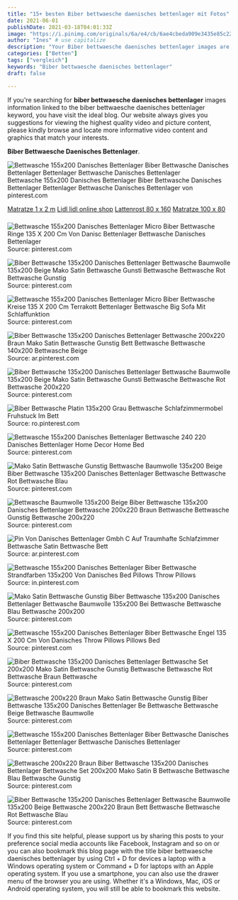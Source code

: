 ```yaml
---
title: "15+ besten Biber bettwaesche daenisches bettenlager mit Fotos"
date: 2021-06-01
publishDate: 2021-03-18T04:01:33Z
image: "https://i.pinimg.com/originals/6a/e4/cb/6ae4cbeda909e3435e85c227f9e5ecc1.jpg"
author: "Ines" # use capitalize
description: "Your Biber bettwaesche daenisches bettenlager images are available in this site. Biber bettwaesche daenisches bettenlager are a topic that is being searched for and liked by netizens now. You can Find and Download the Biber bettwaesche daenisches bettenlager files here. Find and Download all royalty-free vectors."
categories: ["Betten"]
tags: ["vergleich"]
keywords: "Biber bettwaesche daenisches bettenlager"
draft: false

---
```


If you're searching for **biber bettwaesche daenisches bettenlager** images information linked to the biber bettwaesche daenisches bettenlager keyword, you have visit the ideal  blog. Our website always  gives you  suggestions  for viewing  the highest  quality video and picture  content, please kindly browse and locate more informative video content and graphics that match your interests.

**Biber Bettwaesche Daenisches Bettenlager**. 

![Bettwasche 155x200 Danisches Bettenlager Biber Bettwasche Danisches Bettenlager Bettenlager Bettwasche Danisches Bettenlager](https://i.pinimg.com/originals/68/df/28/68df28a8417fdde00ec93d16774a2131.jpg "Bettwasche 155x200 Danisches Bettenlager Biber Bettwasche Danisches Bettenlager Bettenlager Bettwasche Danisches Bettenlager")
Bettwasche 155x200 Danisches Bettenlager Biber Bettwasche Danisches Bettenlager Bettenlager Bettwasche Danisches Bettenlager von pinterest.com

[Matratze 1 x 2 m](/matratze-1-x-2-m/)
[Lidl lidl online shop](/lidl-lidl-online-shop/)
[Lattenrost 80 x 160](/lattenrost-80-x-160/)
[Matratze 100 x 80](/matratze-100-x-80/)



### 

 


![Bettwasche 155x200 Danisches Bettenlager Micro Biber Bettwasche Ringe 135 X 200 Cm Von Danisc Bettenlager Bettwasche Danisches Bettenlager](https://i.pinimg.com/564x/63/f0/17/63f01796a5e8880b9933eccd4acdda21.jpg "Bettwasche 155x200 Danisches Bettenlager Micro Biber Bettwasche Ringe 135 X 200 Cm Von Danisc Bettenlager Bettwasche Danisches Bettenlager")
Source: pinterest.com

 

![Biber Bettwasche 135x200 Danisches Bettenlager Bettwasche Baumwolle 135x200 Beige Mako Satin Bettwasche Gunsti Bettwasche Bettwasche Rot Bettwasche Gunstig](https://i.pinimg.com/originals/9b/bd/d9/9bbdd904af23aa31a1e8a98556de4e55.jpg "Biber Bettwasche 135x200 Danisches Bettenlager Bettwasche Baumwolle 135x200 Beige Mako Satin Bettwasche Gunsti Bettwasche Bettwasche Rot Bettwasche Gunstig")
Source: pinterest.com

 

![Bettwasche 155x200 Danisches Bettenlager Micro Biber Bettwasche Kreise 135 X 200 Cm Terrakott Bettenlager Bettwasche Big Sofa Mit Schlaffunktion](https://i.pinimg.com/564x/a1/1e/d2/a11ed2cb15e21f7cd6b34e87dc6ff478.jpg "Bettwasche 155x200 Danisches Bettenlager Micro Biber Bettwasche Kreise 135 X 200 Cm Terrakott Bettenlager Bettwasche Big Sofa Mit Schlaffunktion")
Source: pinterest.com

 

![Biber Bettwasche 135x200 Danisches Bettenlager Bettwasche 200x220 Braun Mako Satin Bettwasche Gunstig Bett Bettwasche Bettwasche 140x200 Bettwasche Beige](https://i.pinimg.com/originals/9c/19/08/9c1908040b9afb928b46bc5f45b36d11.jpg "Biber Bettwasche 135x200 Danisches Bettenlager Bettwasche 200x220 Braun Mako Satin Bettwasche Gunstig Bett Bettwasche Bettwasche 140x200 Bettwasche Beige")
Source: ar.pinterest.com

 

![Biber Bettwasche 135x200 Danisches Bettenlager Bettwasche Baumwolle 135x200 Beige Mako Satin Bettwasche Gunsti Bettwasche Bettwasche Rot Bettwasche 200x220](https://i.pinimg.com/originals/9a/d1/f0/9ad1f0d8a17fb13dca0c6f25020cbcf2.jpg "Biber Bettwasche 135x200 Danisches Bettenlager Bettwasche Baumwolle 135x200 Beige Mako Satin Bettwasche Gunsti Bettwasche Bettwasche Rot Bettwasche 200x220")
Source: pinterest.com

 

![Biber Bettwasche Platin 135x200 Grau Bettwasche Schlafzimmermobel Fruhstuck Im Bett](https://i.pinimg.com/474x/3e/89/78/3e8978a85fd45f8bd288f1eb4cbfa0fc.jpg "Biber Bettwasche Platin 135x200 Grau Bettwasche Schlafzimmermobel Fruhstuck Im Bett")
Source: ro.pinterest.com

 

![Bettwasche 155x200 Danisches Bettenlager Bettwasche 240 220 Danisches Bettenlager Home Decor Home Bed](https://i.pinimg.com/originals/d5/8e/2a/d58e2a611e3b7a8fb85567ce1aaa88d9.jpg "Bettwasche 155x200 Danisches Bettenlager Bettwasche 240 220 Danisches Bettenlager Home Decor Home Bed")
Source: pinterest.com

 

![Mako Satin Bettwasche Gunstig Bettwasche Baumwolle 135x200 Beige Biber Bettwasche 135x200 Danisches Bettenlager Bettwasche Bettwasche Rot Bettwasche Blau](https://i.pinimg.com/originals/01/2a/e0/012ae06cc03a9ac965e918ddcb966bd9.jpg "Mako Satin Bettwasche Gunstig Bettwasche Baumwolle 135x200 Beige Biber Bettwasche 135x200 Danisches Bettenlager Bettwasche Bettwasche Rot Bettwasche Blau")
Source: pinterest.com

 

![Bettwasche Baumwolle 135x200 Beige Biber Bettwasche 135x200 Danisches Bettenlager Bettwasche 200x220 Braun Bettwasche Bettwasche Gunstig Bettwasche 200x220](https://i.pinimg.com/originals/b7/74/e7/b774e7642529ab1ffe41a8673a0acbe5.jpg "Bettwasche Baumwolle 135x200 Beige Biber Bettwasche 135x200 Danisches Bettenlager Bettwasche 200x220 Braun Bettwasche Bettwasche Gunstig Bettwasche 200x220")
Source: pinterest.com

 

![Pin Von Danisches Bettenlager Gmbh C Auf Traumhafte Schlafzimmer Bettwasche Satin Bettwasche Bett](https://i.pinimg.com/originals/0c/c8/92/0cc8925a80cc76b921d7a015ac628029.jpg "Pin Von Danisches Bettenlager Gmbh C Auf Traumhafte Schlafzimmer Bettwasche Satin Bettwasche Bett")
Source: ar.pinterest.com

 

![Bettwasche 155x200 Danisches Bettenlager Biber Bettwasche Strandfarben 135x200 Von Danisches Bed Pillows Throw Pillows](https://i.pinimg.com/originals/11/45/b3/1145b3bda8068e6d8943f50a1736c435.jpg "Bettwasche 155x200 Danisches Bettenlager Biber Bettwasche Strandfarben 135x200 Von Danisches Bed Pillows Throw Pillows")
Source: in.pinterest.com

 

![Mako Satin Bettwasche Gunstig Biber Bettwasche 135x200 Danisches Bettenlager Bettwasche Baumwolle 135x200 Bei Bettwasche Bettwasche Blau Bettwasche 200x200](https://i.pinimg.com/originals/05/71/74/0571746c2b1b6080a79ca9730d2bfdcd.jpg "Mako Satin Bettwasche Gunstig Biber Bettwasche 135x200 Danisches Bettenlager Bettwasche Baumwolle 135x200 Bei Bettwasche Bettwasche Blau Bettwasche 200x200")
Source: pinterest.com

 

![Bettwasche 155x200 Danisches Bettenlager Biber Bettwasche Engel 135 X 200 Cm Von Danisches Throw Pillows Pillows Bed](https://i.pinimg.com/564x/9d/23/0f/9d230f8e0f269dd8138023672234def6.jpg "Bettwasche 155x200 Danisches Bettenlager Biber Bettwasche Engel 135 X 200 Cm Von Danisches Throw Pillows Pillows Bed")
Source: pinterest.com

 

![Biber Bettwasche 135x200 Danisches Bettenlager Bettwasche Set 200x200 Mako Satin Bettwasche Gunstig Bettwasche Bettwasche Rot Bettwasche Braun Bettwasche](https://i.pinimg.com/originals/8d/be/45/8dbe45c8e3c4c393e5b94dfb918ff14b.jpg "Biber Bettwasche 135x200 Danisches Bettenlager Bettwasche Set 200x200 Mako Satin Bettwasche Gunstig Bettwasche Bettwasche Rot Bettwasche Braun Bettwasche")
Source: pinterest.com

 

![Bettwasche 200x220 Braun Mako Satin Bettwasche Gunstig Biber Bettwasche 135x200 Danisches Bettenlager Be Bettwasche Bettwasche Beige Bettwasche Baumwolle](https://i.pinimg.com/originals/73/43/7e/73437e0f2880d1e80a8572f962b085cc.jpg "Bettwasche 200x220 Braun Mako Satin Bettwasche Gunstig Biber Bettwasche 135x200 Danisches Bettenlager Be Bettwasche Bettwasche Beige Bettwasche Baumwolle")
Source: pinterest.com

 

![Bettwasche 155x200 Danisches Bettenlager Biber Bettwasche Danisches Bettenlager Bettenlager Bettwasche Danisches Bettenlager](https://i.pinimg.com/originals/68/df/28/68df28a8417fdde00ec93d16774a2131.jpg "Bettwasche 155x200 Danisches Bettenlager Biber Bettwasche Danisches Bettenlager Bettenlager Bettwasche Danisches Bettenlager")
Source: pinterest.com

 

![Bettwasche 200x220 Braun Biber Bettwasche 135x200 Danisches Bettenlager Bettwasche Set 200x200 Mako Satin B Bettwasche Bettwasche Blau Bettwasche Gunstig](https://i.pinimg.com/originals/35/2d/8b/352d8ba1b3377976946b07198c5b1a13.jpg "Bettwasche 200x220 Braun Biber Bettwasche 135x200 Danisches Bettenlager Bettwasche Set 200x200 Mako Satin B Bettwasche Bettwasche Blau Bettwasche Gunstig")
Source: pinterest.com

 

![Biber Bettwasche 135x200 Danisches Bettenlager Bettwasche Baumwolle 135x200 Beige Bettwasche 200x220 Braun Bett Bettwasche Bettwasche Rot Bettwasche Blau](https://i.pinimg.com/originals/6a/e4/cb/6ae4cbeda909e3435e85c227f9e5ecc1.jpg "Biber Bettwasche 135x200 Danisches Bettenlager Bettwasche Baumwolle 135x200 Beige Bettwasche 200x220 Braun Bett Bettwasche Bettwasche Rot Bettwasche Blau")
Source: pinterest.com

 

If you find this site helpful, please support us by sharing this posts to your preference social media accounts like Facebook, Instagram and so on or you can also bookmark this blog page with the title biber bettwaesche daenisches bettenlager by using Ctrl + D for devices a laptop with a Windows operating system or Command + D for laptops with an Apple operating system. If you use a smartphone, you can also use the drawer menu of the browser you are using. Whether it's a Windows, Mac, iOS or Android operating system, you will still be able to bookmark this website.
